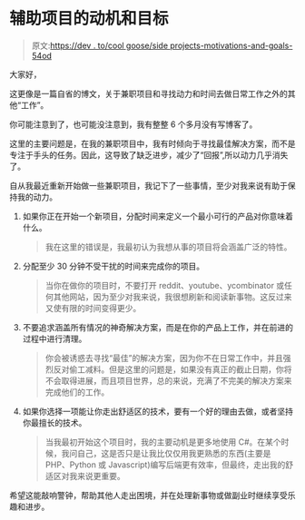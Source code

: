 # 辅助项目的动机和目标

> 原文:[https://dev . to/cool goose/side projects-motivations-and-goals-54od](https://dev.to/coolgoose/sideprojects-motivations-and-goals-54od)

大家好，

这更像是一篇自省的博文，关于兼职项目和寻找动力和时间去做日常工作之外的其他“工作”。

你可能注意到了，也可能没注意到，我有整整 6 个多月没有写博客了。

这里的主要问题是，在我的兼职项目中，我有时倾向于寻找最佳解决方案，而不是专注于手头的任务。因此，这导致了缺乏进步，减少了“回报”,所以动力几乎消失了。

自从我最近重新开始做一些兼职项目，我记下了一些事情，至少对我来说有助于保持我的动力。

1.  如果你正在开始一个新项目，分配时间来定义一个最小可行的产品对你意味着什么。

    > 我在这里的错误是，我最初认为我想从事的项目将会涵盖广泛的特性。

2.  分配至少 30 分钟不受干扰的时间来完成你的项目。

    > 当你在做你的项目时，不要打开 reddit、youtube、ycombinator 或任何其他网站，因为至少对我来说，我很想刷新和阅读新事物。这反过来又使有限的时间变得更少。

3.  不要追求涵盖所有情况的神奇解决方案，而是在你的产品上工作，并在前进的过程中进行清理。

    > 你会被诱惑去寻找“最佳”的解决方案，因为你不在日常工作中，并且强烈反对偷工减料。但是这里的问题是，如果没有真正的截止日期，你将不会取得进展，而且项目世界，总的来说，充满了不完美的解决方案来完成他们的工作。

4.  如果你选择一项能让你走出舒适区的技术，要有一个好的理由去做，或者坚持你最擅长的技术。

    > 当我最初开始这个项目时，我的主要动机是更多地使用 C#。在某个时候，我问自己，这是否只是让我比仅仅用我更熟悉的东西(主要是 PHP、Python 或 Javascript)编写后端更有效率，但最终，走出我的舒适区对我来说更重要。

希望这能敲响警钟，帮助其他人走出困境，并在处理新事物或做副业时继续享受乐趣和进步。